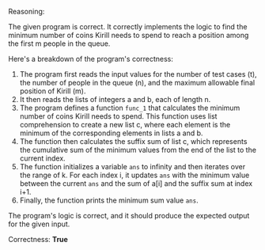 Reasoning:

The given program is correct. It correctly implements the logic to find the minimum number of coins Kirill needs to spend to reach a position among the first m people in the queue.

Here's a breakdown of the program's correctness:

1.  The program first reads the input values for the number of test cases (t), the number of people in the queue (n), and the maximum allowable final position of Kirill (m).
2.  It then reads the lists of integers a and b, each of length n.
3.  The program defines a function `func_1` that calculates the minimum number of coins Kirill needs to spend. This function uses list comprehension to create a new list c, where each element is the minimum of the corresponding elements in lists a and b.
4.  The function then calculates the suffix sum of list c, which represents the cumulative sum of the minimum values from the end of the list to the current index.
5.  The function initializes a variable `ans` to infinity and then iterates over the range of k. For each index i, it updates `ans` with the minimum value between the current `ans` and the sum of a\[i] and the suffix sum at index i+1.
6.  Finally, the function prints the minimum sum value `ans`.

The program's logic is correct, and it should produce the expected output for the given input.

Correctness: **True**